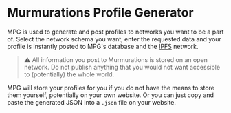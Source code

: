 # Murmurations Profile Generator

MPG is used to generate and post profiles to networks you want to be a part of. Select the network schema you want, enter the requested data and your profile is instantly posted to MPG's database and the [IPFS](https://ipfs.io) network.

> :warning: All information you post to Murmurations is stored on an open network. Do not publish anything that you would not want accessible to (potentially) the whole world.

MPG will store your profiles for you if you do not have the means to store them yourself, potentially on your own website. Or you can just copy and paste the generated JSON into a `.json` file on your website.
